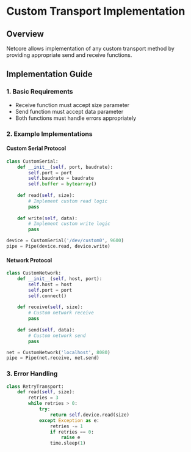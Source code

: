 # Custom Transport Implementation

## Overview
Netcore allows implementation of any custom transport method by providing appropriate send and receive functions.

## Implementation Guide

### 1. Basic Requirements
- Receive function must accept size parameter
- Send function must accept data parameter
- Both functions must handle errors appropriately

### 2. Example Implementations

#### Custom Serial Protocol
```python
class CustomSerial:
    def __init__(self, port, baudrate):
        self.port = port
        self.baudrate = baudrate
        self.buffer = bytearray()
        
    def read(self, size):
        # Implement custom read logic
        pass
        
    def write(self, data):
        # Implement custom write logic
        pass

device = CustomSerial('/dev/custom0', 9600)
pipe = Pipe(device.read, device.write)
```

#### Network Protocol
```python
class CustomNetwork:
    def __init__(self, host, port):
        self.host = host
        self.port = port
        self.connect()
        
    def receive(self, size):
        # Custom network receive
        pass
        
    def send(self, data):
        # Custom network send
        pass

net = CustomNetwork('localhost', 8080)
pipe = Pipe(net.receive, net.send)
```

### 3. Error Handling
```python
class RetryTransport:
    def read(self, size):
        retries = 3
        while retries > 0:
            try:
                return self.device.read(size)
            except Exception as e:
                retries -= 1
                if retries == 0:
                    raise e
                time.sleep(1)
``` 